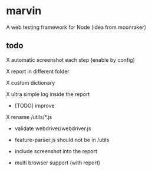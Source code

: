 # marvin

A web testing framework for Node (idea from moonraker)


## todo

X automatic screenshot each step (enable by config)

X report in different folder

X custom dictionary

X ultra simple log inside the report
  
  + [TODO] improve 

X rename /utils/*.js


* validate webdriver/webdriver.js

* feature-parser.js should not be in /utils

* include screenshot into the report

* multi browser support (with report)

